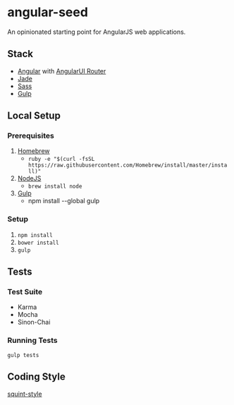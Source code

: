 # angular-seed

An opinionated starting point for AngularJS web applications.

## Stack

- [Angular](https://angularjs.org/) with [AngularUI Router](https://github.com/angular-ui/ui-router)
- [Jade](http://jade-lang.com/)
- [Sass](http://sass-lang.com/)
- [Gulp](http://gulp.com/)

## Local Setup

### Prerequisites
1. [Homebrew](http://brew.sh/)
	- `ruby -e "$(curl -fsSL https://raw.githubusercontent.com/Homebrew/install/master/install)"`
1. [NodeJS](http://nodejs.org/)
	- `brew install node`
1. [Gulp](http://gulp.com/)
	- npm install --global gulp

### Setup

1. `npm install`
2. `bower install`
2. `gulp`

## Tests

### Test Suite

- Karma
- Mocha
- Sinon-Chai

### Running Tests

`gulp tests`

## Coding Style

[squint-style](https://github.com/RyanWarner/squint-style)